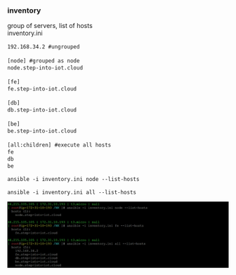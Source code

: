 ### inventory
group of servers, list of hosts\
inventory.ini
```
192.168.34.2 #ungrouped

[node] #grouped as node
node.step-into-iot.cloud

[fe]
fe.step-into-iot.cloud

[db]
db.step-into-iot.cloud

[be]
be.step-into-iot.cloud

[all:children] #execute all hosts
fe
db
be
```
```
ansible -i inventory.ini node --list-hosts
```
```
ansible -i inventory.ini all --list-hosts
```
![list-hosts](../img/list-hosts.png)